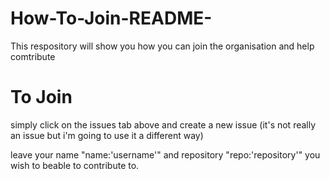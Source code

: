 # How-To-Join-README-
This respository will show you how you can join the organisation and help comtribute

# To Join
simply click on the issues tab above and create a new issue (it's not really an issue but i'm going to use it a different way) 

leave your name "name:'username'" and repository "repo:'repository'" you wish to beable to contribute to. 
